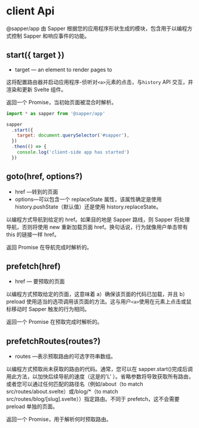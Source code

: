 # client Api

@sapper/app 由 Sapper 根据您的应用程序形状生成的模块，包含用于以编程方式控制 Sapper 和响应事件的功能。

## start({ target })

- target — an element to render pages to

这将配置路由器并启动应用程序-侦听对`<a>`元素的点击，与`history` API 交互，并渲染和更新 Svelte 组件。

返回一个 Promise，当初始页面被混合时解析。

```js
import * as sapper from '@sapper/app'

sapper
  .start({
    target: document.querySelector('#sapper'),
  })
  .then(() => {
    console.log('client-side app has started')
  })
```

## goto(href, options?)

- href —转到的页面
- options—可以包含一个 replaceState 属性，该属性确定是使用 history.pushState（默认值）还是使用 history.replaceState。

以编程方式导航到给定的 href。如果目的地是 Sapper 路线，则 Sapper 将处理导航，否则将使用 new 重新加载页面 href。换句话说，行为就像用户单击带有 this 的链接一样 href。

返回 Promise 在导航完成时解析的。

## prefetch(href)

- href — 要预取的页面

以编程方式预取给定的页面，这意味着 a）确保该页面的代码已加载，并且 b）preload 使用适当的选项调用该页面的方法。这与用户`<a>`使用在元素上点击或鼠标移动时 Sapper 触发的行为相同。

返回一个 Promise 在预取完成时解析的。

## prefetchRoutes(routes?)

- routes —表示预取路由的可选字符串数组。

以编程方式预取尚未获取的路由的代码。通常，您可以在 sapper.start()完成后调用此方法，以加快后续导航的速度（这是的'L' ）。省略参数将导致获取所有路由，或者您可以通过任何匹配的路径名（例如/about（to match src/routes/about.svelte）或/blog/\*（to match src/routes/blog/[slug].svelte））指定路由。不同于 prefetch，这不会需要 preload 单独的页面。

返回一个 Promise，用于解析何时预取路由。
